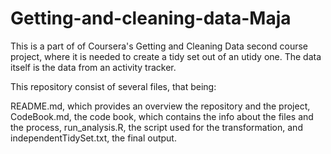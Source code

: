 # Getting-and-cleaning-data-Maja
This is a part of of Coursera's Getting and Cleaning Data second course project, where it is needed to create a tidy set out of an utidy one. The data itself is the data from an activity tracker.

This repository consist of several files, that being:

README.md, which provides an overview the repository and the project,
CodeBook.md, the code book, which contains the info about the files and the process,
run_analysis.R, the script used for the transformation, and
independentTidySet.txt, the final output.
